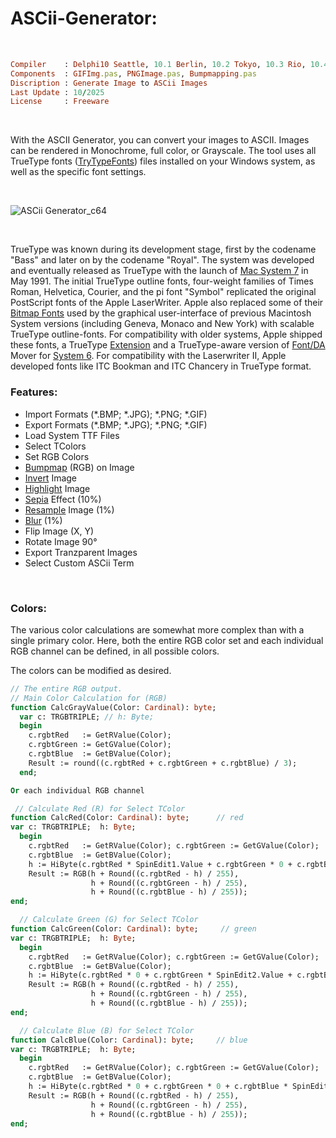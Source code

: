 # ASCii-Generator:

</br>

```ruby
Compiler    : Delphi10 Seattle, 10.1 Berlin, 10.2 Tokyo, 10.3 Rio, 10.4 Sydney, 11 Alexandria, 12 Athens
Components  : GIFImg.pas, PNGImage.pas, Bumpmapping.pas
Discription : Generate Image to ASCii Images
Last Update : 10/2025
License     : Freeware
```

</br>


With the ASCII Generator, you can convert your images to ASCII. Images can be rendered in Monochrome, full color, or Grayscale. The tool uses all TrueType fonts ([TryTypeFonts](https://en.wikipedia.org/wiki/TrueType)) files installed on your Windows system, as well as the specific font settings.

</br>

![ASCii Generator_c64](https://github.com/user-attachments/assets/53a86363-c673-4d86-8ae0-9545734279a0)

</br>

TrueType was known during its development stage, first by the codename "Bass" and later on by the codename "Royal". The system was developed and eventually released as TrueType with the launch of [Mac System 7](https://en.wikipedia.org/wiki/System_7) in May 1991. The initial TrueType outline fonts, four-weight families of Times Roman, Helvetica, Courier, and the pi font "Symbol" replicated the original PostScript fonts of the Apple LaserWriter. Apple also replaced some of their [Bitmap Fonts](https://en.wikipedia.org/wiki/Computer_font#BITMAP) used by the graphical user-interface of previous Macintosh System versions (including Geneva, Monaco and New York) with scalable TrueType outline-fonts. For compatibility with older systems, Apple shipped these fonts, a TrueType [Extension](https://en.wikipedia.org/wiki/Extension_(Mac_OS)) and a TrueType-aware version of [Font/DA](https://en.wikipedia.org/wiki/Typography_of_Apple_Inc.) Mover for [System 6](https://en.wikipedia.org/wiki/System_6). For compatibility with the Laserwriter II, Apple developed fonts like ITC Bookman and ITC Chancery in TrueType format.

### Features:
* Import Formats (*.BMP; *.JPG); *.PNG; *.GIF)
* Export Formats (*.BMP; *.JPG); *.PNG; *.GIF)
* Load System TTF Files
* Select TColors
* Set RGB Colors
* [Bumpmap](https://en.wikipedia.org/wiki/Bump_mapping) (RGB) on Image
* [Invert](https://en.wikipedia.org/wiki/Negative_(photography)) Image
* [Highlight](https://en.wikipedia.org/wiki/Clipping_(photography)) Image
* [Sepia](https://en.wikipedia.org/wiki/Photographic_print_toning) Effect (10%)
* [Resample](https://en.wikipedia.org/wiki/Image_scaling) Image (1%)
* [Blur](https://en.wikipedia.org/wiki/Gaussian_blur) (1%)
* Flip Image (X, Y)
* Rotate Image 90°
* Export Tranzparent Images
* Select Custom ASCii Term

</br>

### Colors:
The various color calculations are somewhat more complex than with a single primary color. Here, both the entire RGB color set and each individual RGB channel can be defined, in all possible colors.

The colors can be modified as desired.
```pascal
// The entire RGB output.
// Main Color Calculation for (RGB)
function CalcGrayValue(Color: Cardinal): byte;
  var c: TRGBTRIPLE; // h: Byte;
  begin
    c.rgbtRed   := GetRValue(Color);
    c.rgbtGreen := GetGValue(Color);
    c.rgbtBlue  := GetBValue(Color);
    Result := round((c.rgbtRed + c.rgbtGreen + c.rgbtBlue) / 3);
  end;

Or each individual RGB channel

 // Calculate Red (R) for Select TColor
function CalcRed(Color: Cardinal): byte;      // red
var c: TRGBTRIPLE;  h: Byte;
  begin
    c.rgbtRed   := GetRValue(Color); c.rgbtGreen := GetGValue(Color);
    c.rgbtBlue  := GetBValue(Color);
    h := HiByte(c.rgbtRed * SpinEdit1.Value + c.rgbtGreen * 0 + c.rgbtBlue * 0);
    Result := RGB(h + Round((c.rgbtRed - h) / 255),
                  h + Round((c.rgbtGreen - h) / 255),
                  h + Round((c.rgbtBlue - h) / 255));
end;

  // Calculate Green (G) for Select TColor
function CalcGreen(Color: Cardinal): byte;     // green
var c: TRGBTRIPLE;  h: Byte;
  begin
    c.rgbtRed   := GetRValue(Color); c.rgbtGreen := GetGValue(Color);
    c.rgbtBlue  := GetBValue(Color);
    h := HiByte(c.rgbtRed * 0 + c.rgbtGreen * SpinEdit2.Value + c.rgbtBlue * 0);
    Result := RGB(h + Round((c.rgbtRed - h) / 255),
                  h + Round((c.rgbtGreen - h) / 255),
                  h + Round((c.rgbtBlue - h) / 255));
end;

  // Calculate Blue (B) for Select TColor
function CalcBlue(Color: Cardinal): byte;     // blue
var c: TRGBTRIPLE;  h: Byte;
  begin
    c.rgbtRed   := GetRValue(Color); c.rgbtGreen := GetGValue(Color);
    c.rgbtBlue  := GetBValue(Color);
    h := HiByte(c.rgbtRed * 0 + c.rgbtGreen * 0 + c.rgbtBlue * SpinEdit3.Value);
    Result := RGB(h + Round((c.rgbtRed - h) / 255),
                  h + Round((c.rgbtGreen - h) / 255),
                  h + Round((c.rgbtBlue - h) / 255));
end;
```


